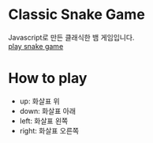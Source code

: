 # Classic Snake Game
Javascript로 만든 클래식한 뱀 게임입니다. <br>
[play snake game](https://classic-game-snake.netlify.app/)

# How to play
- up: 화살표 위
- down: 화살표 아래
- left: 화살표 왼쪽
- right: 화살표 오른쪽


